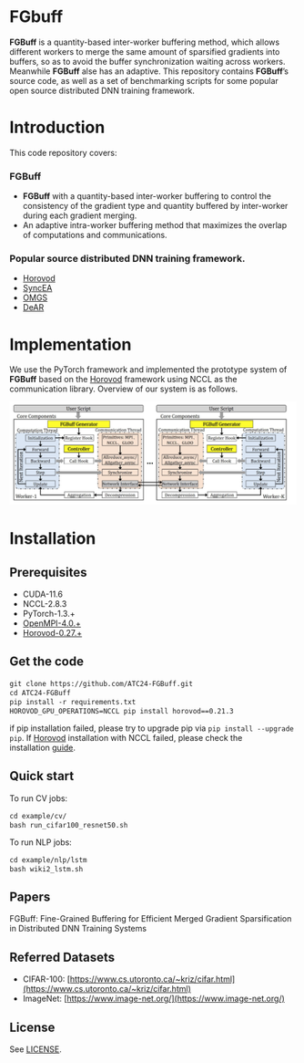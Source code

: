# FGbuff

__FGBuff__ is a quantity-based inter-worker buffering method, which allows different workers to merge the same amount of sparsified gradients into buffers, so as to avoid the buffer synchronization waiting across workers. Meanwhile __FGBuff__ alse has an adaptive. This repository contains __FGBuff__’s source code, as well as a set of benchmarking scripts for some popular open source distributed DNN training framework.

# Introduction

This code repository covers:

### FGBuff

- __FGBuff__ with a quantity-based inter-worker buffering to control the consistency of the gradient type and quantity buffered by inter-worker during each gradient merging.
- An adaptive intra-worker buffering method that maximizes the overlap of computations and communications.

### Popular source distributed DNN training framework.

- [Horovod](https://github.com/horovod/horovod)
- [SyncEA](https://dl.acm.org/doi/pdf/10.1145/3126908.3126912)
- [OMGS](https://github.com/HKBU-HPML/OMGS-SGD)
- [DeAR](https://github.com/lzhangbv/dear_pytorch?tab=readme-ov-file)

# Implementation

We use the PyTorch framework and implemented the prototype system of __FGBuff__ based on the [Horovod](https://github.com/horovod/horovod) framework using NCCL as the communication library. Overview of our system is as follows.

![Overview](Overview.png)

# Installation

## **Prerequisites**

- CUDA-11.6
- NCCL-2.8.3
- PyTorch-1.3.+
- [OpenMPI-4.0.+](https://www-lb.open-mpi.org/software/ompi/v4.0/)
- [Horovod-0.27.+](https://github.com/horovod/horovod)

## Get the code

```
git clone https://github.com/ATC24-FGBuff.git
cd ATC24-FGBuff
pip install -r requirements.txt
HOROVOD_GPU_OPERATIONS=NCCL pip install horovod==0.21.3
```

if pip installation failed, please try to upgrade pip via `pip install --upgrade pip`. If [Horovod](https://github.com/horovod/horovod) installation with NCCL failed, please check the installation [guide](https://horovod.readthedocs.io/en/stable/install_include.html).

## Quick start

To run CV jobs:

```
cd example/cv/
bash run_cifar100_resnet50.sh
```

To run NLP jobs:

```
cd example/nlp/lstm
bash wiki2_lstm.sh
```

## Papers

FGBuff: Fine-Grained Buffering for Efficient Merged Gradient Sparsification in Distributed DNN Training Systems

## Referred Datasets

- CIFAR-100: [https://www.cs.utoronto.ca/~kriz/cifar.html](https://www.cs.utoronto.ca/~kriz/cifar.html)
- ImageNet: [https://www.image-net.org/](https://www.image-net.org/)

## License

See [LICENSE](https://github.com/ATC24-FGBuff/main/LICENSE).